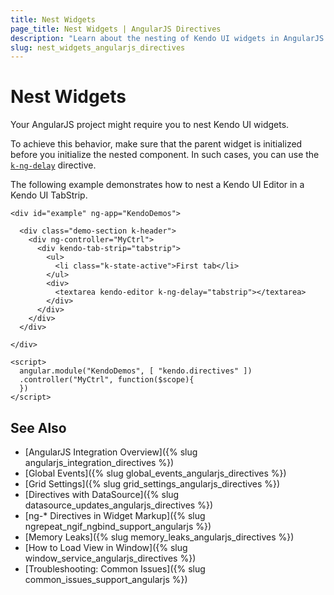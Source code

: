 ```yaml
---
title: Nest Widgets
page_title: Nest Widgets | AngularJS Directives
description: "Learn about the nesting of Kendo UI widgets in AngularJS applications."
slug: nest_widgets_angularjs_directives
---
```


# Nest Widgets

Your AngularJS project might require you to nest Kendo UI widgets.

To achieve this behavior, make sure that the parent widget is initialized before you initialize the nested component. In such cases, you can use the [`k-ng-delay`](http://docs.telerik.com/kendo-ui/AngularJS/introduction#delay-widget-initialization) directive.

The following example demonstrates how to nest a Kendo UI Editor in a Kendo UI TabStrip.

    <div id="example" ng-app="KendoDemos">

      <div class="demo-section k-header">
        <div ng-controller="MyCtrl">
          <div kendo-tab-strip="tabstrip">
            <ul>
              <li class="k-state-active">First tab</li>
            </ul>
            <div>
              <textarea kendo-editor k-ng-delay="tabstrip"></textarea>
            </div>
          </div>
        </div>
      </div>

    </div>

    <script>
      angular.module("KendoDemos", [ "kendo.directives" ])
      .controller("MyCtrl", function($scope){
      })
    </script>

## See Also

* [AngularJS Integration Overview]({% slug angularjs_integration_directives %})
* [Global Events]({% slug global_events_angularjs_directives %})
* [Grid Settings]({% slug grid_settings_angularjs_directives %})
* [Directives with DataSource]({% slug datasource_updates_angularjs_directives %})
* [ng-* Directives in Widget Markup]({% slug ngrepeat_ngif_ngbind_support_angularjs %})
* [Memory Leaks]({% slug memory_leaks_angularjs_directives %})
* [How to Load View in Window]({% slug window_service_angularjs_directives %})
* [Troubleshooting: Common Issues]({% slug common_issues_support_angularjs %})
